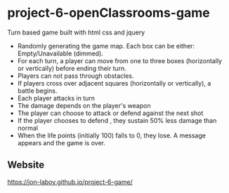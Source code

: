 # project-6-openClassrooms-game
Turn based game built with html css and jquery
* Randomly generating the game map. Each box can be either: Empty/Unavailable (dimmed).
* For each turn, a player can move from one to three boxes (horizontally or vertically) before ending their turn.
* Players can not pass through obstacles.
* If players cross over adjacent squares (horizontally or vertically), a battle begins.
* Each player attacks in turn
* The damage depends on the player's weapon
* The player can choose to attack or defend against the next shot
* If the player chooses to defend , they sustain 50% less damage than normal
* When the life points (initially 100) falls to 0, they lose. A message appears and the game is over.

## Website
<https://jon-laboy.github.io/project-6-game/>
